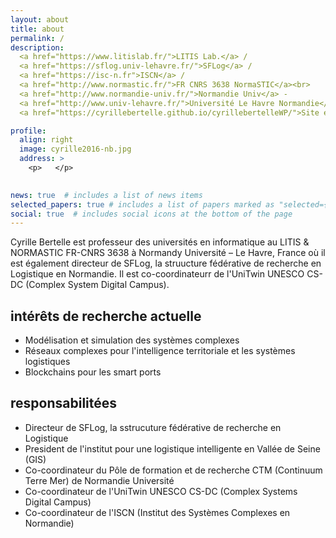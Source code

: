 ```yaml
---
layout: about
title: about
permalink: /
description: 
  <a href="https://www.litislab.fr/">LITIS Lab.</a> /  
  <a href="https://sflog.univ-lehavre.fr/">SFLog</a> / 
  <a href="https://isc-n.fr">ISCN</a> /  
  <a href="http://www.normastic.fr/">FR CNRS 3638 NormaSTIC</a><br>
  <a href="http://www.normandie-univ.fr/">Normandie Univ</a> - 
  <a href="http://www.univ-lehavre.fr/">Université Le Havre Normandie</a> - France<br><br>
  <a href="https://cyrillebertelle.github.io/cyrillebertelleWP/">Site en anglais</a>

profile:
  align: right
  image: cyrille2016-nb.jpg
  address: >
    <p>   </p>
    

news: true  # includes a list of news items
selected_papers: true # includes a list of papers marked as "selected={true}"
social: true  # includes social icons at the bottom of the page
---
```


Cyrille Bertelle est professeur des universités en informatique au LITIS & NORMASTIC FR-CNRS 3638 à Normandy Université – Le Havre, France où il est également directeur de SFLog, la struucture fédérative de recherche en Logistique en Normandie. Il est co-coordinateurr de l'UniTwin UNESCO CS-DC (Complex System Digital Campus).  
   
   
## intérêts de recherche actuelle
- Modélisation et simulation des systèmes complexes
- Réseaux complexes pour l'intelligence territoriale et les systèmes logistiques
- Blockchains pour les smart ports  
  
  
## responsabilitées
- Directeur de SFLog, la sstrucuture fédérative de recherche en Logistique
- President de l'institut pour une logistique intelligente en Vallée de Seine (GIS)
- Co-coordinateur du Pôle de formation et de recherche CTM (Continuum Terre Mer) de Normandie Université
- Co-coordinateur de l'UniTwin UNESCO CS-DC (Complex Systems Digital Campus)
- Co-coordinateur de l'ISCN (Institut des Systèmes Complexes en Normandie)


<!--- Write your biography here. Tell the world about yourself. Link to your favorite [subreddit](http://reddit.com){:target="\_blank"}. You can put a picture in, too. The code is already in, just name your picture `prof_pic.jpg` and put it in the `img/` folder.

Put your address / P.O. box / other info right below your picture. You can also disable any these elements by editing `profile` property of the YAML header of your `_pages/about.md`. Edit `_bibliography/papers.bib` and Jekyll will render your [publications page](/al-folio/publications/) automatically.

Link to your social media connections, too. This theme is set up to use [Font Awesome icons](http://fortawesome.github.io/Font-Awesome/){:target="\_blank"} and [Academicons](https://jpswalsh.github.io/academicons/){:target="\_blank"}, like the ones below. Add your Facebook, Twitter, LinkedIn, Google Scholar, or just disable all of them.
-->

